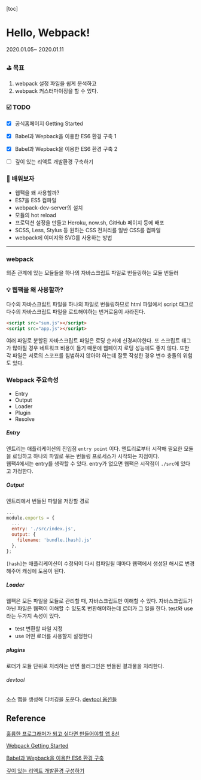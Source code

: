 [toc]

# Hello, Webpack! 

2020.01.05~ 2020.01.11



### ⛳️ 목표

1. webpack 설정 파일을 쉽게 분석하고
2. webpack 커스터마이징을 할 수 있다. 



### ☑️ TODO
- [X] 공식홈페이지 Getting Started
- [X] Babel과 Wepback을 이용한 ES6 환경 구축 1
- [X] Babel과 Wepback을 이용한 ES6 환경 구축 2
- [ ] 깊이 있는 리액트 개발환경 구축하기



### 🥊 배워보자
- 웹팩을 왜 사용할까?
- ES7을 ES5 컴파일
- webpack-dev-server의 설치
- 모듈의 hot reload
- 프로덕션 설정을 만들고 Heroku, now.sh, GitHub 페이지 등에 배포
- SCSS, Less, Stylus 등 원하는 CSS 전처리를 일반 CSS를 컴파일
- webpack에 이미지와 SVG를 사용하는 방법 



---

### webpack

의존 관계에 있는 모듈들을 하나의 자바스크립트 파일로 번들링하는 모듈 번들러



### 💡 웹팩을 왜 사용할까?

다수의 자바스크립트 파일을 하나의 파일로 번들링하므로 html 파일에서 script 태그로 다수의 자바스크립트 파일을 로드해야하는 번거로움이 사라진다.

```html
<script src="sum.js"></script>
<script src="app.js"></script>
```

여러 파일로 분할된 자바스크립트 파일은 로딩 순서에 신경써야한다. 또 스크립트 태그가 많아질 경우 네트워크 비용이 들기 때문에 웹페이지 로딩 성능에도 좋지 않다. 또한 각 파일은 서로의 스코프를 침범하지 않아야 하는데 잘못 작성한 경우 변수 충돌의 위험도 있다. 



### Webpack 주요속성

- Entry
- Output
- Loader
- Plugin
- Resolve

##### Entry 

엔트리는 애플리케이션의 진입점 `entry point` 이다. 엔트리로부터 시작해 필요한 모듈을 로딩하고 하나의 파일로 묶는 번들링 프로세스가 시작되는 지점이다.  
웹팩4에서는 entry를 생략할 수 있다. entry가 없으면 웹팩은 시작점이 `./src`에 있다고 가정한다.  

##### Output

엔트리에서 번들된 파일을 저장할 경로

```js
...
module.exports = {
  ...
  entry: './src/index.js',
  output: {
    filename: 'bundle.[hash].js'
  },
};
```

`[hash]`는 애플리케이션이 수정되어 다시 컴파일될 때마다 웹팩에서 생성된 해시로 변경해주어 캐싱에 도움이 된다.  

##### Loader

웹팩은 모든 파일을 모듈로 관리할 때, 자바스크립트만 이해할 수 있다. 자바스크립트가 아닌 파일은 웹팩이 이해할 수 있도록 변환해야하는데 로더가 그 일을 한다.  test와 use라는 두가지 속성이 있다. 

- test 변환할 파일 지정
- use 어떤 로더를 사용할지 설정한다 


##### plugins

로더가 모듈 단위로 처리하는 반면 플러그인은 번들된 결과물을 처리한다. 


###### devtool
소스 맵을 생성해 디버깅을 도운다. 
[devtool 옵션들](https://webpack.js.org/configuration/devtool/)

## Reference
[훌륭한 프로그래머가 되고 싶다면 만들어야할 앱 8선](https://tagilog.tistory.com/579?fbclid=IwAR3VNuZqDucGJ-EFrIH8XKvstuPIgF_XvfylLo4TPD5xIRLYc-UaN2CP2-c)

[Webpack Getting Started](https://webpack.js.org/guides/getting-started/)
 
[Babel과 Wepback을 이용한 ES6 환경 구축](https://poiemaweb.com/es6-babel-webpack-2)

[깊이 있는 리액트 개발환경 구성하기](https://sujinlee.me/webpack-react-tutorial/)

